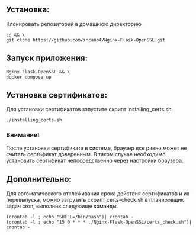 ## Установка:
Клонировать репозиторий в домашнюю директорию

    cd && \
    git clone https://github.com/incano4/Nginx-Flask-OpenSSL.git

## Запуск приложения:
    Nginx-Flask-OpenSSL && \
    docker compose up

## Установка сертификатов:
Для установки сертификатов запустите скрипт installing_certs.sh

    ./installing_certs.sh
    
### Внимание!
После установки сертификата в системе, браузер все равно может не считать сертификат доверенным. В таком случае необходимо установить сертификат непосредственно через настройки браузера.

## Дополнительно:
Для автоматического отслеживания срока действия сертификатов и их перевыпуска, можно загрузить скрипт certs-check.sh в планировщик задач cron, выполнив следуюище команды.

    (crontab -l ; echo "SHELL=/bin/bash")| crontab -
    (crontab -l ; echo "15 0 * * * ./Nginx-Flask-OpenSSL/certs_check.sh")| crontab -

